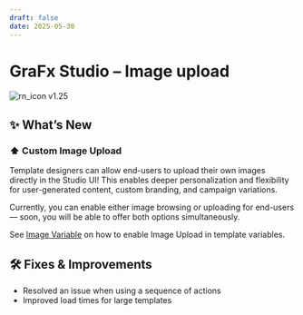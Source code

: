```yaml
---
draft: false
date: 2025-05-30
---
```


# GraFx Studio – Image upload

![rn_icon](/assets/icon-GraFx-Studio.svg) <span class="version-label">v1.25</span>

## ✨ What’s New

### ⬆️ Custom Image Upload

Template designers can allow end-users to upload their own images directly in the Studio UI!
This enables deeper personalization and flexibility for user-generated content, custom branding, and campaign variations.

Currently, you can enable either image browsing or uploading for end-users — soon, you will be able to offer both options simultaneously.

See [Image Variable](/GraFx-Studio/guides/template-variables/image/#connector-settings) on how to enable Image Upload in template variables.

## 🛠️ Fixes & Improvements

- Resolved an issue when using a sequence of actions
- Improved load times for large templates
